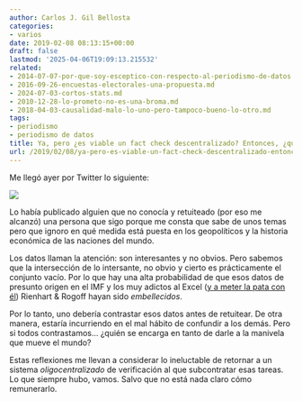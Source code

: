```yaml
---
author: Carlos J. Gil Bellosta
categories:
- varios
date: 2019-02-08 08:13:15+00:00
draft: false
lastmod: '2025-04-06T19:09:13.215532'
related:
- 2014-07-07-por-que-soy-esceptico-con-respecto-al-periodismo-de-datos.md
- 2016-09-26-encuestas-electorales-una-propuesta.md
- 2024-07-03-cortos-stats.md
- 2010-12-28-lo-prometo-no-es-una-broma.md
- 2018-04-03-causalidad-malo-lo-uno-pero-tampoco-bueno-lo-otro.md
tags:
- periodismo
- periodismo de datos
title: Ya, pero ¿es viable un fact check descentralizado? Entonces, ¿qué hacer?
url: /2019/02/08/ya-pero-es-viable-un-fact-check-descentralizado-entonces-que-hacer/
---
```


Me llegó ayer por Twitter lo siguiente:

![](/wp-uploads/2019/02/fact_check-1024x1024.jpg)

Lo había publicado alguien que no conocía y retuiteado (por eso me alcanzó) una persona que sigo porque me consta que sabe de unos temas pero que ignoro en qué medida está puesta en los geopolíticos y la historia económica de las naciones del mundo.

Los datos llaman la atención: son interesantes y no obvios. Pero sabemos que la intersección de lo intersante, no obvio y cierto es prácticamente el conjunto vacío. Por lo que hay una alta probabilidad de que esos datos de presunto origen en el IMF y los muy adictos al Excel ([y a meter la pata con él](https://www.nytimes.com/2013/04/19/opinion/krugman-the-excel-depression.html)) Rienhart & Rogoff hayan sido _embellecidos_.

Por lo tanto, uno debería contrastar esos datos antes de retuitear. De otra  manera, estaría incurriendo en el mal hábito de confundir a los demás. Pero si todos contrastamos... ¿quién se encarga en tanto de darle a la manivela que mueve el mundo?

Estas reflexiones me llevan a considerar lo ineluctable de retornar a un sistema _oligocentralizado_ de verificación al que subcontratar esas tareas. Lo que siempre hubo, vamos. Salvo que no está nada claro cómo remunerarlo.